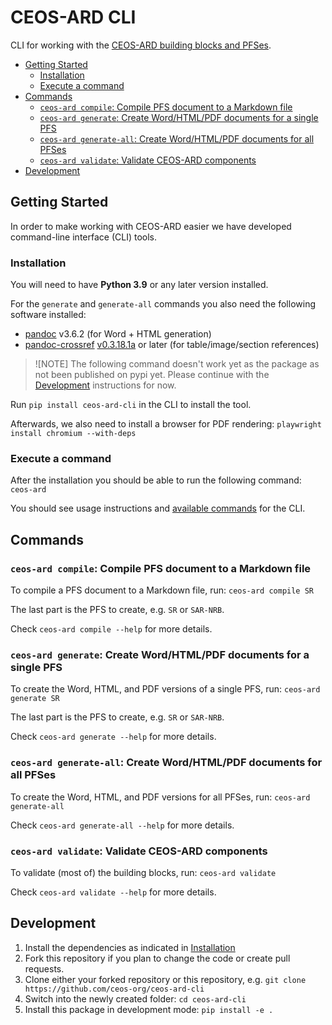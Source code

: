 # CEOS-ARD CLI <!-- omit in toc -->

CLI for working with the [CEOS-ARD building blocks and PFSes](https://github.com/ceos-org/ceos-ard).

- [Getting Started](#getting-started)
  - [Installation](#installation)
  - [Execute a command](#execute-a-command)
- [Commands](#commands)
  - [`ceos-ard compile`: Compile PFS document to a Markdown file](#ceos-ard-compile-compile-pfs-document-to-a-markdown-file)
  - [`ceos-ard generate`: Create Word/HTML/PDF documents for a single PFS](#ceos-ard-generate-create-wordhtmlpdf-documents-for-a-single-pfs)
  - [`ceos-ard generate-all`: Create Word/HTML/PDF documents for all PFSes](#ceos-ard-generate-all-create-wordhtmlpdf-documents-for-all-pfses)
  - [`ceos-ard validate`: Validate CEOS-ARD components](#ceos-ard-validate-validate-ceos-ard-components)
- [Development](#development)

## Getting Started

In order to make working with CEOS-ARD easier we have developed command-line interface (CLI) tools.

### Installation

You will need to have **Python 3.9** or any later version installed.

For the `generate` and `generate-all` commands you also need the following software installed:

- [pandoc](https://pandoc.org/) v3.6.2 (for Word + HTML generation)
- [pandoc-crossref](https://github.com/lierdakil/pandoc-crossref) [v0.3.18.1a](https://github.com/lierdakil/pandoc-crossref/releases/tag/v0.3.18.1a) or later (for table/image/section references)

> ![NOTE]
> The following command doesn't work yet as the package as not been published on pypi yet.
> Please continue with the [Development](#development) instructions for now.

Run `pip install ceos-ard-cli` in the CLI to install the tool.

Afterwards, we also need to install a browser for PDF rendering: `playwright install chromium --with-deps`

### Execute a command

After the installation you should be able to run the following command: `ceos-ard`

You should see usage instructions and [available commands](#commands) for the CLI.

## Commands

### `ceos-ard compile`: Compile PFS document to a Markdown file

To compile a PFS document to a Markdown file, run: `ceos-ard compile SR`

The last part is the PFS to create, e.g. `SR` or `SAR-NRB`.

Check `ceos-ard compile --help` for more details.

### `ceos-ard generate`: Create Word/HTML/PDF documents for a single PFS

To create the Word, HTML, and PDF versions of a single PFS, run: `ceos-ard generate SR`

The last part is the PFS to create, e.g. `SR` or `SAR-NRB`.

Check `ceos-ard generate --help` for more details.

### `ceos-ard generate-all`: Create Word/HTML/PDF documents for all PFSes

To create the Word, HTML, and PDF versions for all PFSes, run: `ceos-ard generate-all`

Check `ceos-ard generate-all --help` for more details.

### `ceos-ard validate`: Validate CEOS-ARD components

To validate (most of) the building blocks, run: `ceos-ard validate`

Check `ceos-ard validate --help` for more details.

## Development

1. Install the dependencies as indicated in [Installation](#installation)
2. Fork this repository if you plan to change the code or create pull requests.
3. Clone either your forked repository or this repository, e.g. `git clone https://github.com/ceos-org/ceos-ard-cli`
4. Switch into the newly created folder: `cd ceos-ard-cli`
5. Install this package in development mode: `pip install -e .`
